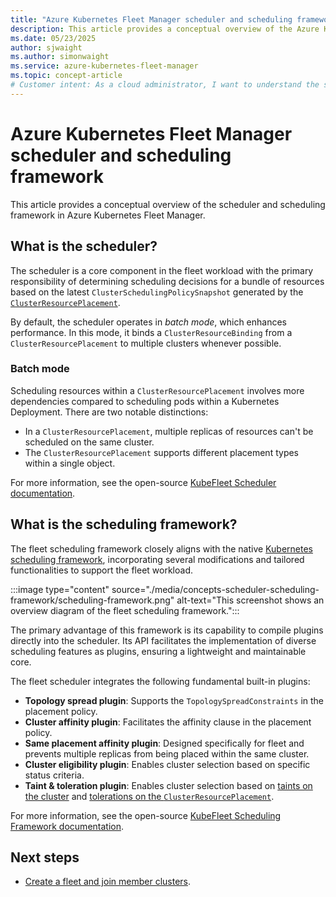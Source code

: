```yaml
---
title: "Azure Kubernetes Fleet Manager scheduler and scheduling framework"
description: This article provides a conceptual overview of the Azure Kubernetes Fleet Manager scheduler and scheduling framework.
ms.date: 05/23/2025
author: sjwaight
ms.author: simonwaight
ms.service: azure-kubernetes-fleet-manager
ms.topic: concept-article
# Customer intent: As a cloud administrator, I want to understand the scheduling framework in Azure Kubernetes Fleet Manager so that I can optimize resource allocation across multiple clusters effectively.
---
```


# Azure Kubernetes Fleet Manager scheduler and scheduling framework

This article provides a conceptual overview of the scheduler and scheduling framework in Azure Kubernetes Fleet Manager.

## What is the scheduler?

The scheduler is a core component in the fleet workload with the primary responsibility of determining scheduling decisions for a bundle of resources based on the latest `ClusterSchedulingPolicySnapshot` generated by the [`ClusterResourcePlacement`](./concepts-resource-propagation.md).

By default, the scheduler operates in *batch mode*, which enhances performance. In this mode, it binds a `ClusterResourceBinding` from a `ClusterResourcePlacement` to multiple clusters whenever possible.

### Batch mode

Scheduling resources within a `ClusterResourcePlacement` involves more dependencies compared to scheduling pods within a Kubernetes Deployment. There are two notable distinctions:

* In a `ClusterResourcePlacement`, multiple replicas of resources can't be scheduled on the same cluster.
* The `ClusterResourcePlacement` supports different placement types within a single object.

For more information, see the open-source [KubeFleet Scheduler documentation](https://kubefleet.dev/docs/concepts/scheduler/).

## What is the scheduling framework?

The fleet scheduling framework closely aligns with the native [Kubernetes scheduling framework](https://kubernetes.io/docs/concepts/scheduling-eviction/scheduling-framework/), incorporating several modifications and tailored functionalities to support the fleet workload.

:::image type="content" source="./media/concepts-scheduler-scheduling-framework/scheduling-framework.png" alt-text="This screenshot shows an overview diagram of the fleet scheduling framework.":::

The primary advantage of this framework is its capability to compile plugins directly into the scheduler. Its API facilitates the implementation of diverse scheduling features as plugins, ensuring a lightweight and maintainable core.

The fleet scheduler integrates the following fundamental built-in plugins:

* **Topology spread plugin**: Supports the `TopologySpreadConstraints` in the placement policy.
* **Cluster affinity plugin**: Facilitates the affinity clause in the placement policy.
* **Same placement affinity plugin**: Designed specifically for fleet and prevents multiple replicas from being placed within the same cluster.
* **Cluster eligibility plugin**: Enables cluster selection based on specific status criteria.
* **Taint & toleration plugin**: Enables cluster selection based on [taints on the cluster](./concepts-fleet.md#taints) and [tolerations on the `ClusterResourcePlacement`](./concepts-resource-propagation.md#using-tolerations).

For more information, see the open-source [KubeFleet Scheduling Framework documentation](https://kubefleet.dev/docs/concepts/scheduling-framework/).

## Next steps

* [Create a fleet and join member clusters](./quickstart-create-fleet-and-members.md).
